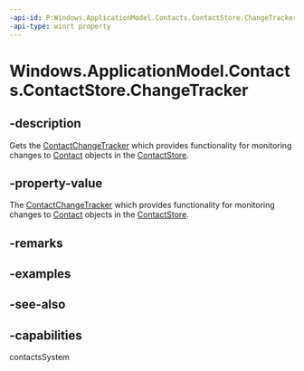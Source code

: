 ```yaml
---
-api-id: P:Windows.ApplicationModel.Contacts.ContactStore.ChangeTracker
-api-type: winrt property
---
```


<!-- Property syntax
public Windows.ApplicationModel.Contacts.ContactChangeTracker ChangeTracker { get; }
-->

# Windows.ApplicationModel.Contacts.ContactStore.ChangeTracker

## -description
Gets the [ContactChangeTracker](contactchangetracker.md) which provides functionality for monitoring changes to [Contact](contact.md) objects in the [ContactStore](contactstore.md).

## -property-value
The [ContactChangeTracker](contactchangetracker.md) which provides functionality for monitoring changes to [Contact](contact.md) objects in the [ContactStore](contactstore.md).

## -remarks

## -examples

## -see-also

## -capabilities
contactsSystem
